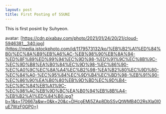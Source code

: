 ```yaml
---
layout: post
title: First Posting of SSUNI
---
```


This is first posint by Suhyeon.

avatar: [https://cdn.pixabay.com/photo/2021/01/24/20/21/cloud-5946381__340.jpg](https://media.istockphoto.com/id/1179573132/ko/%EB%B2%A1%ED%84%B0/%EC%8A%B9%EB%A6%AC-%EB%98%90%EB%8A%94-%ED%8F%89%ED%99%94%EC%9D%98-%ED%91%9C%EC%8B%9C-%EC%9D%B8%EA%B0%84%EC%9D%98-%EC%86%90-%EC%A0%9C%EC%8A%A4%EC%B2%98-%EA%B2%80%EC%9D%80-%EC%84%A0-%EC%95%84%EC%9D%B4%EC%BD%98-%EB%91%90-%EC%86%90%EA%B0%80%EB%9D%BD%EC%9D%B4-%EC%9C%84%EB%A1%9C-%EC%98%AC%EB%9D%BC%EA%B0%94%EB%8B%A4-%EB%B2%A1%ED%84%B0.jpg?b=1&s=170667a&w=0&k=20&c=DHcgEMj5ZAp8DbSSvQtWMB4O2RsXla0I0uE7WzF0GP0=)
